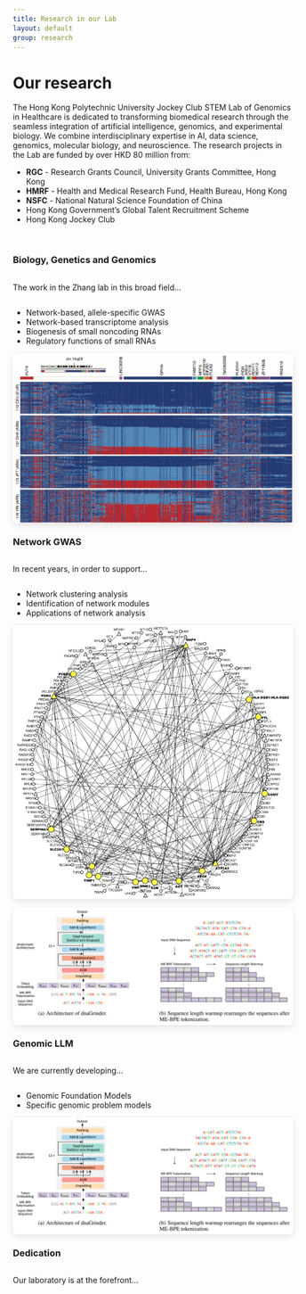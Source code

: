 ```yaml
---
title: Research in our Lab
layout: default
group: research
---
```


<style>
/* 新增自定义样式 */
.img-container {
  height: 100%;
  display: flex;
  flex-direction: column;
  gap: 1rem; /* 图片间距 */
}

.img-fit {
  width: 100%;
  height: 100%;
  object-fit: cover;
  border-radius: 8px;
  box-shadow: 0 4px 12px rgba(0,0,0,0.1);
}

.content-box {
  height: 100%;
  display: flex;
  flex-direction: column;
  justify-content: space-between;
}
</style>

<div class="row">

# Our research

The Hong Kong Polytechnic University Jockey Club STEM Lab of Genomics in Healthcare is dedicated to transforming biomedical research through the seamless integration of artificial intelligence, genomics, and experimental biology. We combine interdisciplinary expertise in AI, data science, genomics, molecular biology, and neuroscience. The research projects in the Lab are funded by over HKD 80 million from:
- **RGC** - Research Grants Council, University Grants Committee, Hong Kong
- **HMRF** - Health and Medical Research Fund, Health Bureau, Hong Kong
- **NSFC** - National Natural Science Foundation of China
- Hong Kong Government’s Global Talent Recruitment Scheme
- Hong Kong Jockey Club
<br><br>

</div>

<!-- Biology Section -->
<div class="row align-items-stretch g-4 mb-5"> <!-- 等高布局 -->
  <div class="col-md-7 order-md-1">
    <div class="content-box bg-light p-4 rounded-3 h-100">
      <h3>Biology, Genetics and Genomics</h3>
      <p>The work in the Zhang lab in this broad field...</p>
      <ul class="mb-0"> <!-- 保持内容撑满高度 -->
        <li>Network-based, allele-specific GWAS</li>
        <li>Network-based transcriptome analysis</li>
        <li>Biogenesis of small noncoding RNAs</li>
        <li>Regulatory functions of small RNAs</li>
      </ul>
    </div>
  </div>
  <div class="col-md-5 order-md-2">
    <div class="img-container">
      <img class="img-fit" src="/static/img/research/research_picture1.png" alt="Genomics visualization">
    </div>
  </div>
</div>

<!-- Network GWAS Section -->
<div class="row align-items-stretch g-4 mb-5">
  <div class="col-md-7 order-md-1">
    <div class="content-box bg-light p-4 rounded-3 h-100">
      <h3>Network GWAS</h3>
      <p>In recent years, in order to support...</p>
      <ul class="mb-0">
        <li>Network clustering analysis</li>
        <li>Identification of network modules</li>
        <li>Applications of network analysis</li>
      </ul>
    </div>
  </div>
  <div class="col-md-3 order-md-2">
    <div class="img-container">
      <img class="img-fit" src="/static/img/research/research_picture3.png" alt="Network analysis">
      <img class="img-fit" src="/static/img/research/dnagrinder.png" alt="DNA model">
    </div>
  </div>
</div>

<!-- Genomic LLM Section -->
<div class="row align-items-stretch g-4 mb-5">
  <div class="col-md-7 order-md-2">
    <div class="content-box bg-light p-4 rounded-3 h-100">
      <h3>Genomic LLM</h3>
      <p>We are currently developing...</p>
      <ul class="mb-0">
        <li>Genomic Foundation Models</li>
        <li>Specific genomic problem models</li>
      </ul>
    </div>
  </div>
  <div class="col-md-5 order-md-1">
    <div class="img-container">
      <img class="img-fit" src="/static/img/research/dnagrinder.png" alt="AI model">
    </div>
  </div>
</div>

<!-- Dedication Section -->
<div class="row mt-5">
  <div class="col-md-8 offset-md-2 text-center">
    <div class="content-box bg-light p-4 rounded-3">
      <h3>Dedication</h3>
      <p class="mb-0">Our laboratory is at the forefront...</p>
    </div>
  </div>
</div>
